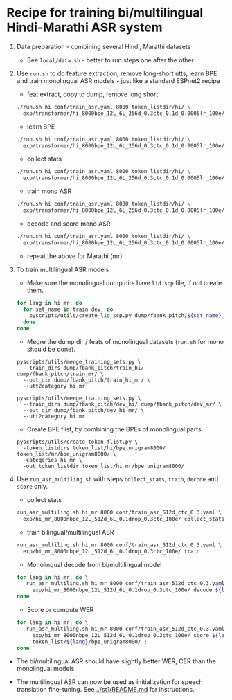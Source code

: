 
# Recipe for training bi/multilingual Hindi-Marathi ASR system

1. Data preparation - combining several Hindi, Marathi datasets

    - See `local/data.sh` - better to run steps one after the other

2. Use `run.sh` to do feature extraction, remove long-short utts, learn BPE
   and train monolingual ASR models - just like a standard ESPnet2 recipe

    - feat extract, copy to dump, remove long short

    ```bash
    ./run.sh hi conf/train_asr.yaml 8000 token_listdir/hi/ \
      exp/transformer/hi_8000bpe_12L_6L_256d_0.3ctc_0.1d_0.0005lr_100e/ 2 4
    ```

    - learn BPE

    ```bash
    ./run.sh hi conf/train_asr.yaml 8000 token_listdir/hi/ \
      exp/transformer/hi_8000bpe_12L_6L_256d_0.3ctc_0.1d_0.0005lr_100e/ 5 5
    ```

    - collect stats

    ```bash
    ./run.sh hi conf/train_asr.yaml 8000 token_listdir/hi/ \
      exp/transformer/hi_8000bpe_12L_6L_256d_0.3ctc_0.1d_0.0005lr_100e/ 10 10
    ```

    - train mono ASR

    ```bash
    ./run.sh hi conf/train_asr.yaml 8000 token_listdir/hi/ \
      exp/transformer/hi_8000bpe_12L_6L_256d_0.3ctc_0.1d_0.0005lr_100e/ 11 11
    ```

    - decode and score mono ASR

    ```bash
    ./run.sh hi conf/train_asr.yaml 8000 token_listdir/hi/ \
      exp/transformer/hi_8000bpe_12L_6L_256d_0.3ctc_0.1d_0.0005lr_100e/ 12 13
    ```

    - repeat the above for Marathi (mr)

3. To train multilingual ASR models

    - Make sure the monolingual dump dirs have `lid.scp` file, if not create them.

    ```bash
    for lang in hi mr; do
      for set_name in train dev; do
        pyscripts/utils/create_lid_scp.py dump/fbank_pitch/${set_name}_${lang}/utt2dur ${lang} ;
      done
    done
    ```

    - Megre the dump dir / feats of monolingual datasets (`run.sh` for mono should be done).

    ```python3
    pyscripts/utils/merge_training_sets.py \
      --train_dirs dump/fbank_pitch/train_hi/ dump/fbank_pitch/train_mr/ \
      --out_dir dump/fbank_pitch/train_hi_mr/ \
      --utt2category hi mr
    ```

    ```python3
    pyscripts/utils/merge_training_sets.py \
      --train_dirs dump/fbank_pitch/dev_hi/ dump/fbank_pitch/dev_mr/ \
      --out_dir dump/fbank_pitch/dev_hi_mr/ \
      --utt2category hi mr
    ```

    - Create BPE flist, by combining the BPEs of monolingual parts

    ```python3
    pyscripts/utils/create_token_flist.py \
      -token_listdirs token_list/hi/bpe_unigram8000/ token_list/mr/bpe_unigram8000/ \
      -categories hi mr \
      -out_token_listdir token_list/hi_mr/bpe_unigram8000/
    ```

4. Use `run_asr_multiling.sh` with steps `collect_stats`, `train`, `decode` and `score` only.

    - collect stats

   ```bash
   run_asr_multiling.sh hi_mr 8000 conf/train_asr_512d_ctc_0.3.yaml \
     exp/hi_mr_8000nbpe_12L_512d_6L_0.1drop_0.3ctc_100e/ collect_stats
   ```

   - train bilingual/multilingual ASR

   ```bash
   run_asr_multiling.sh hi_mr 8000 conf/train_asr_512d_ctc_0.3.yaml \
     exp/hi_mr_8000nbpe_12L_512d_6L_0.1drop_0.3ctc_100e/ train
   ```

   - Monolingual decode from bi/multilingual model

   ```bash
   for lang in hi mr; do \
      run_asr_multiling.sh hi_mr 8000 conf/train_asr_512d_ctc_0.3.yaml \
        exp/hi_mr_8000nbpe_12L_512d_6L_0.1drop_0.3ctc_100e/ decode ${lang} ; \
   done
   ```

   - Score or compute WER

   ```bash
   for lang in hi mr; do \
      run_asr_multiling.sh hi_mr 8000 conf/train_asr_512d_ctc_0.3.yaml \
        exp/hi_mr_8000nbpe_12L_512d_6L_0.1drop_0.3ctc_100e/ score ${lang} \
        token_list/${lang}/bpe_unigram8000/ ;
   done
   ```

- The bi/multilingual ASR should have slightly better WER, CER than the monolingual models.

- The multilingual ASR can now be used as initialization for speech translation fine-tuning. See [../st1/README.md](../st1/README.md) for instructions.
